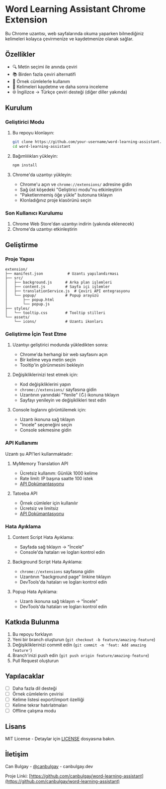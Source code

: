 # Word Learning Assistant Chrome Extension

Bu Chrome uzantısı, web sayfalarında okuma yaparken bilmediğiniz kelimeleri kolayca çevirmenize ve kaydetmenize olanak sağlar.

## Özellikler

- 🔍 Metin seçimi ile anında çeviri
- 📚 Birden fazla çeviri alternatifi
- 📝 Örnek cümlelerle kullanım
- 💾 Kelimeleri kaydetme ve daha sonra inceleme
- 🌐 İngilizce -> Türkçe çeviri desteği (diğer diller yakında)

## Kurulum

### Geliştirici Modu

1. Bu repoyu klonlayın:

   ```bash
   git clone https://github.com/your-username/word-learning-assistant.git
   cd word-learning-assistant
   ```

2. Bağımlılıkları yükleyin:

   ```bash
   npm install
   ```

3. Chrome'da uzantıyı yükleyin:
   - Chrome'u açın ve `chrome://extensions/` adresine gidin
   - Sağ üst köşedeki "Geliştirici modu"nu etkinleştirin
   - "Paketlenmemiş öğe yükle" butonuna tıklayın
   - Klonladığınız proje klasörünü seçin

### Son Kullanıcı Kurulumu

1. Chrome Web Store'dan uzantıyı indirin (yakında eklenecek)
2. Chrome'da uzantıyı etkinleştirin

## Geliştirme

### Proje Yapısı

```
extension/
├── manifest.json           # Uzantı yapılandırması
├── src/
│   ├── background.js      # Arka plan işlemleri
│   ├── content.js         # Sayfa içi işlemler
│   ├── translationService.js  # Çeviri API entegrasyonu
│   └── popup/             # Popup arayüzü
│       ├── popup.html
│       └── popup.js
├── styles/
│   └── tooltip.css        # Tooltip stilleri
└── assets/
    └── icons/             # Uzantı ikonları
```

### Geliştirme İçin Test Etme

1. Uzantıyı geliştirici modunda yükledikten sonra:

   - Chrome'da herhangi bir web sayfasını açın
   - Bir kelime veya metin seçin
   - Tooltip'in görünmesini bekleyin

2. Değişikliklerinizi test etmek için:

   - Kod değişikliklerini yapın
   - `chrome://extensions/` sayfasına gidin
   - Uzantının yanındaki "Yenile" (↻) ikonuna tıklayın
   - Sayfayı yenileyin ve değişiklikleri test edin

3. Console loglarını görüntülemek için:
   - Uzantı ikonuna sağ tıklayın
   - "Incele" seçeneğini seçin
   - Console sekmesine gidin

### API Kullanımı

Uzantı şu API'leri kullanmaktadır:

1. MyMemory Translation API

   - Ücretsiz kullanım: Günlük 1000 kelime
   - Rate limit: IP başına saatte 100 istek
   - [API Dokümantasyonu](https://mymemory.translated.net/doc/spec.php)

2. Tatoeba API
   - Örnek cümleler için kullanılır
   - Ücretsiz ve limitsiz
   - [API Dokümantasyonu](https://tatoeba.org/eng/api_v0)

### Hata Ayıklama

1. Content Script Hata Ayıklama:

   - Sayfada sağ tıklayın -> "İncele"
   - Console'da hataları ve logları kontrol edin

2. Background Script Hata Ayıklama:

   - `chrome://extensions` sayfasına gidin
   - Uzantının "background page" linkine tıklayın
   - DevTools'da hataları ve logları kontrol edin

3. Popup Hata Ayıklama:
   - Uzantı ikonuna sağ tıklayın -> "İncele"
   - DevTools'da hataları ve logları kontrol edin

## Katkıda Bulunma

1. Bu repoyu forklayın
2. Yeni bir branch oluşturun (`git checkout -b feature/amazing-feature`)
3. Değişikliklerinizi commit edin (`git commit -m 'feat: Add amazing feature'`)
4. Branch'inizi push edin (`git push origin feature/amazing-feature`)
5. Pull Request oluşturun

## Yapılacaklar

- [ ] Daha fazla dil desteği
- [ ] Örnek cümlelerin çevirisi
- [ ] Kelime listesi export/import özelliği
- [ ] Kelime tekrar hatırlatmaları
- [ ] Offline çalışma modu

## Lisans

MIT License - Detaylar için [LICENSE](LICENSE) dosyasına bakın.

## İletişim

Can Bulgay - [@canbulgay](https://linkedin.com/in/canbulgay) - canbulgay.dev

Proje Linki: [https://github.com/canbulgay/word-learning-assistant](https://github.com/canbulgay/word-learning-assistant)
